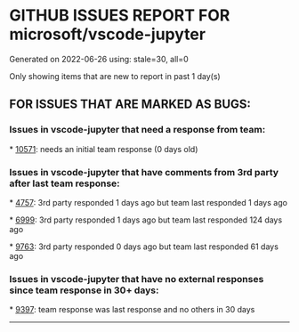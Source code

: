 
# GITHUB ISSUES REPORT FOR microsoft/vscode-jupyter


Generated on 2022-06-26 using: stale=30, all=0


Only showing items that are new to report in past 1 day(s)


## FOR ISSUES THAT ARE MARKED AS BUGS:


### Issues in vscode-jupyter that need a response from team:


\* [10571](https://github.com/microsoft/vscode-jupyter/issues/10571 "Flakey kernel suggestion"): needs an initial team response (0 days old)

### Issues in vscode-jupyter that have comments from 3rd party after last team response:


\* [4757](https://github.com/microsoft/vscode-jupyter/issues/4757 "Persist Cell Language in Notebook Cell Metadata"): 3rd party responded 1 days ago but team last responded 1 days ago

\* [6999](https://github.com/microsoft/vscode-jupyter/issues/6999 "Plots not shown in HTML export for default Plotly renderer"): 3rd party responded 1 days ago but team last responded 124 days ago

\* [9763](https://github.com/microsoft/vscode-jupyter/issues/9763 "Cannot execute Run current cell for ~1s after I stop typing"): 3rd party responded 0 days ago but team last responded 61 days ago

### Issues in vscode-jupyter that have no external responses since team response in 30+ days:


\* [9397](https://github.com/microsoft/vscode-jupyter/issues/9397 "tqdm unable to remove progress bar widgets – blank vertical space left in the output container"): team response was last response and no others in 30 days

---
